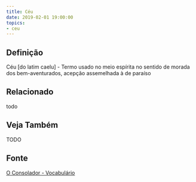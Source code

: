 ```yaml
---
title: Céu
date: 2019-02-01 19:00:00
topics:
- ceu
---
```


## Definição
Céu [do latim caelu] - Termo usado no meio espírita no sentido de morada dos
bem-aventurados, acepção assemelhada à de paraíso

## Relacionado
todo

## Veja Também
TODO

## Fonte
[O Consolador - Vocabulário](http://www.oconsolador.com.br/linkfixo/vocabulario/principal.html)


